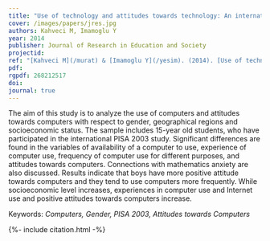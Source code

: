 ```yaml
---
title: "Use of technology and attitudes towards technology: An international analysis of the PISA 2003 data"
cover: /images/papers/jres.jpg
authors: Kahveci M, Imamoglu Y
year: 2014
publisher: Journal of Research in Education and Society
projectid:
ref: "[Kahveci M](/murat) & [Imamoglu Y](/yesim). (2014). [Use of technology and attitudes towards technology: An international analysis of the PISA 2003 data](/oux). _Journal of Research in Education and Society, 1_(1), 45-63."
pdf:
rgpdf: 268212517
doi:
journal: true
---
```

The aim of this study is to analyze the use of computers and attitudes towards computers with respect to gender, geographical regions and socioeconomic status. The sample includes 15-year old students, who have participated in the international PISA 2003 study. Significant differences are found in the variables of availability of a computer to use, experience of computer use, frequency of computer use for different purposes, and attitudes towards computers. Connections with mathematics anxiety are also discussed. Results indicate that boys have more positive attitude towards computers and they tend to use computers more frequently. While socioeconomic level increases, experiences in computer use and Internet use and positive attitudes towards computers increase.

Keywords: _Computers, Gender, PISA 2003, Attitudes towards Computers_

{%- include citation.html -%}